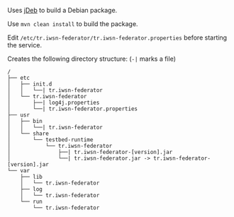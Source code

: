 
Uses [jDeb](https://github.com/tcurdt/jdeb) to build a Debian package.

Use ``mvn clean install`` to build the package.

Edit ``/etc/tr.iwsn-federator/tr.iwsn-federator.properties`` before starting the service.

Creates the following directory structure:
(``-|`` marks a file)
```
/
├── etc
│   ├── init.d
│   │   └──| tr.iwsn-federator
│   └── tr.iwsn-federator
│       ├──| log4j.properties
│       └──| tr.iwsn-federator.properties
├── usr
│   ├── bin
│   │   └──| tr.iwsn-federator
│   └── share
│       └── testbed-runtime
│           └── tr.iwsn-federator
│               ├──| tr.iwsn-federator-[version].jar
│               └──| tr.iwsn-federator.jar -> tr.iwsn-federator-[version].jar
└── var
    ├── lib
    │   └── tr.iwsn-federator
    ├── log
    │   └── tr.iwsn-federator
    └── run
        └── tr.iwsn-federator

```